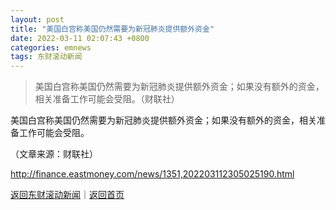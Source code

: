 ```yaml
---
layout: post
title: "美国白宫称美国仍然需要为新冠肺炎提供额外资金"
date: 2022-03-11 02:07:43 +0800
categories: emnews
tags: 东财滚动新闻
---
```

> 美国白宫称美国仍然需要为新冠肺炎提供额外资金；如果没有额外的资金，相关准备工作可能会受阻。（财联社）

<p>美国白宫称美国仍然需要为新冠肺炎提供额外资金；如果没有额外的资金，相关准备工作可能会受阻。</p><p class="em_media">（文章来源：财联社）</p>

<http://finance.eastmoney.com/news/1351,202203112305025190.html>

[返回东财滚动新闻](//finews.withounder.com/emnews/)｜[返回首页](//finews.withounder.com/)